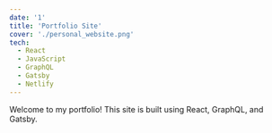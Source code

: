 ```yaml
---
date: '1'
title: 'Portfolio Site'
cover: './personal_website.png'
tech:
  - React
  - JavaScript
  - GraphQL
  - Gatsby
  - Netlify
---
```


Welcome to my portfolio! This site is built using React, GraphQL, and Gatsby.
